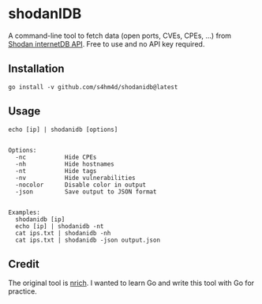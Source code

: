 # shodanIDB

A command-line tool to fetch data (open ports, CVEs, CPEs, ...) from [Shodan internetDB API](https://internetdb.shodan.io/). Free to use and no API key required. 


## Installation

```
go install -v github.com/s4hm4d/shodanidb@latest
```


## Usage

```
echo [ip] | shodanidb [options]


Options:
  -nc           Hide CPEs
  -nh           Hide hostnames
  -nt           Hide tags
  -nv           Hide vulnerabilities
  -nocolor      Disable color in output
  -json         Save output to JSON format


Examples:
  shodanidb [ip]
  echo [ip] | shodanidb -nt
  cat ips.txt | shodanidb -nh
  cat ips.txt | shodanidb -json output.json
```


## Credit

The original tool is [nrich](https://gitlab.com/shodan-public/nrich). I wanted to learn Go and write this tool with Go for practice.
